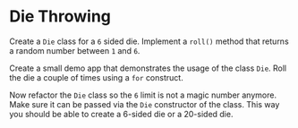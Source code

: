 # Die Throwing

Create a `Die` class for a `6` sided die. Implement a `roll()` method that returns a random number between `1` and `6`.

Create a small demo app that demonstrates the usage of the class `Die`. Roll the die a couple of times using a `for` construct.

Now refactor the `Die` class so the `6` limit is not a magic number anymore. Make sure it can be passed via the `Die` constructor of the class. This way you should be able to create a 6-sided die or a 20-sided die.
